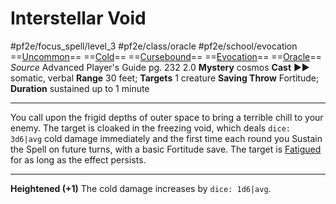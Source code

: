 # Interstellar Void
#pf2e/focus_spell/level_3 #pf2e/class/oracle #pf2e/school/evocation 
==[Uncommon](../../../rules/traits/uncommon.md)== ==[Cold](../../../rules/traits/cold.md)== ==[Cursebound](../../../Traits/Cursebound.md)== ==[Evocation](../../../rules/traits/evocation.md)== ==[Oracle](../../../Traits/Oracle.md)==
*Source* Advanced Player's Guide pg. 232 2.0
**Mystery** cosmos
**Cast** ►► somatic, verbal
**Range** 30 feet; **Targets** 1 creature
**Saving Throw** Fortitude; **Duration** sustained up to 1 minute

---
You call upon the frigid depths of outer space to bring a terrible chill to your enemy. The target is cloaked in the freezing void, which deals `dice: 3d6|avg` cold damage immediately and the first time each round you Sustain the Spell on future turns, with a basic Fortitude save. The target is [Fatigued](../../../Conditions/Fatigued.md) for as long as the effect persists.

<hr>

**Heightened (+1)** The cold damage increases by `dice: 1d6|avg`.